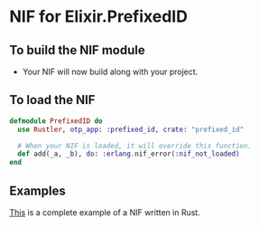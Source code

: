 # NIF for Elixir.PrefixedID

## To build the NIF module

- Your NIF will now build along with your project.

## To load the NIF

```elixir
defmodule PrefixedID do
  use Rustler, otp_app: :prefixed_id, crate: "prefixed_id"

  # When your NIF is loaded, it will override this function.
  def add(_a, _b), do: :erlang.nif_error(:nif_not_loaded)
end
```

## Examples

[This](https://github.com/rusterlium/NifIo) is a complete example of a NIF written in Rust.
